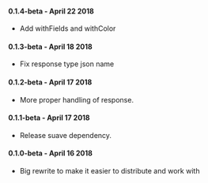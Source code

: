 #### 0.1.4-beta - April 22 2018

* Add withFields and withColor

#### 0.1.3-beta - April 18 2018

* Fix response type json name

#### 0.1.2-beta - April 17 2018

* More proper handling of response.

#### 0.1.1-beta - April 17 2018

* Release suave dependency.

#### 0.1.0-beta - April 16 2018

* Big rewrite to make it easier to distribute and work with
